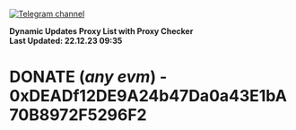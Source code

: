 [![Telegram channel](https://img.shields.io/endpoint?url=https://runkit.io/damiankrawczyk/telegram-badge/branches/master?url=https://t.me/n4z4v0d)](https://t.me/n4z4v0d) 

**Dynamic Updates Proxy List with Proxy Checker**  
**Last Updated: 22.12.23 09:35**

# DONATE (_any evm_) - 0xDEADf12DE9A24b47Da0a43E1bA70B8972F5296F2
